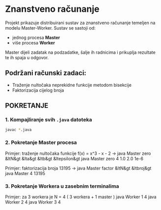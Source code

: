 # Znanstveno računanje

Projekt prikazuje distribuirani sustav za znanstveno računanje temeljen na modelu Master-Worker. Sustav se sastoji od:
- jednog procesa **Master**
- više procesa **Worker**

Master dijeli zadatak na podzadatke, šalje ih radnicima i prikuplja rezultate te ih spaja u odgovor.

## Podržani računski zadaci:
- Traženje nultočaka neprekidne funkcije metodom bisekcije
- Faktorizacija cijelog broja

## POKRETANJE

### 1. Kompajliranje svih `.java` datoteka
```bash
javac *.java
```
### 2. Pokretanje Master procesa

Primjer: traženje nultočaka funkcije f(x) = x^3 - x - 2 -> java Master zero &ltN&gt &lta&gt &ltb&gt &ltepsilon&gt
java Master zero 4 1.0 2.0 1e-6

Primjer: faktorizacija broja 13195 -> java Master factor &ltN&gt &ltbroj&gt
java Master 4 13195

### 3. Pokretanje Workera u zasebnim terminalima

Primjer: za 3 workera je N = 4 ( 3 workera + 1 master )
java Worker 1 4
java Worker 2 4
java Worker 3 4